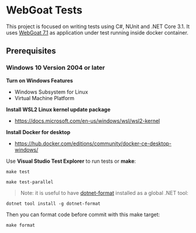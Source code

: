 # WebGoat Tests

This project is focused on writing tests using C#, NUnit and .NET Core 3.1. It uses [WebGoat 7.1](https://owasp.org/www-project-webgoat/) as application under test running inside docker container.

## Prerequisites

### Windows 10 Version 2004 or later

**Turn on Windows Features**
- Windows Subsystem for Linux
- Virtual Machine Platform

**Install WSL2 Linux kernel update package**
- https://docs.microsoft.com/en-us/windows/wsl/wsl2-kernel

**Install Docker for desktop**
 - https://hub.docker.com/editions/community/docker-ce-desktop-windows/

Use **Visual Studio Test Explorer** to run tests or **make**:

```
make test
```
```
make test-parallel
```
> Note: it is useful to have [dotnet-format](https://github.com/dotnet/format) installed as a global .NET tool:

```
dotnet tool install -g dotnet-format
```

Then you can format code before commit with this make target:
```
make format
```
